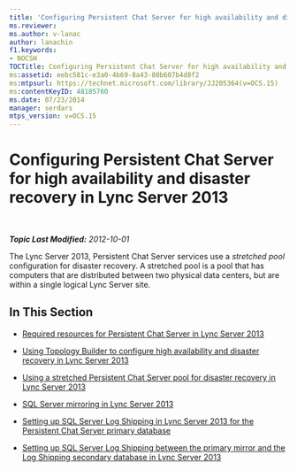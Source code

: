 ```yaml
---
title: 'Configuring Persistent Chat Server for high availability and disaster recovery'
ms.reviewer: 
ms.author: v-lanac
author: lanachin
f1.keywords:
- NOCSH
TOCTitle: Configuring Persistent Chat Server for high availability and disaster recovery
ms:assetid: eebc581c-e3a0-4b69-8a43-80b607b4d8f2
ms:mtpsurl: https://technet.microsoft.com/library/JJ205364(v=OCS.15)
ms:contentKeyID: 48185760
ms.date: 07/23/2014
manager: serdars
mtps_version: v=OCS.15
---
```


<div data-xmlns="http://www.w3.org/1999/xhtml">

<div class="topic" data-xmlns="http://www.w3.org/1999/xhtml" data-msxsl="urn:schemas-microsoft-com:xslt" data-cs="https://msdn.microsoft.com/">

<div data-asp="https://msdn2.microsoft.com/asp">

# Configuring Persistent Chat Server for high availability and disaster recovery in Lync Server 2013

</div>

<div id="mainSection">

<div id="mainBody">

<span> </span>

_**Topic Last Modified:** 2012-10-01_

The Lync Server 2013, Persistent Chat Server services use a *stretched pool* configuration for disaster recovery. A stretched pool is a pool that has computers that are distributed between two physical data centers, but are within a single logical Lync Server site.

<div>

## In This Section

  - [Required resources for Persistent Chat Server in Lync Server 2013](lync-server-2013-required-resources-for-persistent-chat-server.md)

  - [Using Topology Builder to configure high availability and disaster recovery in Lync Server 2013](lync-server-2013-using-topology-builder-to-configure-high-availability-and-disaster-recovery.md)

  - [Using a stretched Persistent Chat Server pool for disaster recovery in Lync Server 2013](lync-server-2013-using-a-stretched-persistent-chat-server-pool-for-disaster-recovery.md)

  - [SQL Server mirroring in Lync Server 2013](lync-server-2013-sql-server-mirroring.md)

  - [Setting up SQL Server Log Shipping in Lync Server 2013 for the Persistent Chat Server primary database](lync-server-2013-setting-up-sql-server-log-shipping-for-the-persistent-chat-server-primary-database.md)

  - [Setting up SQL Server Log Shipping between the primary mirror and the Log Shipping secondary database in Lync Server 2013](lync-server-2013-set-up-log-shipping-secondary-database.md)

</div>

</div>

<span> </span>

</div>

</div>

</div>

